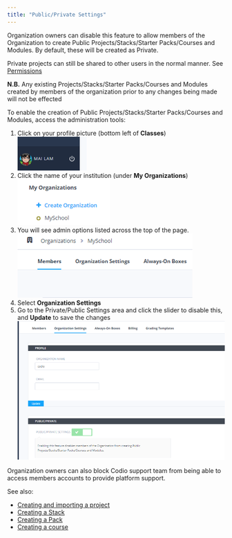 ```yaml
---
title: "Public/Private Settings"
---
```


Organization owners can disable this feature to allow members of the Organization to create Public Projects/Stacks/Starter Packs/Courses and Modules. By default, these will be created as Private.


Private projects can still be shared to other users in the normal manner. See [Permissions](/ide/customization/permissions/)


**N.B.** Any existing Projects/Stacks/Starter Packs/Courses and Modules created by members of the organization prior to any changes being made will not be effected

To enable the creation of Public Projects/Stacks/Starter Packs/Courses and Modules, access the administration tools:

1. Click on your profile picture (bottom left of **Classes**)
![authtoken](/img/class_administration/profilepic.png)
1. Click the name of your institution (under **My Organizations**)
![authtoken](/img/class_administration/addteachers/myschoolorg.png)
1. You will see admin options listed across the top of the page.
![authtoken](/img/manage_organization/memberstab.png)
1. Select **Organization Settings**
1. Go to the Private/Public Settings area and click the slider to disable this, and **Update** to save the changes
![authtoken](/img/manage_organization/public_private.png)

Organization owners can also block Codio support team from being able to access members accounts to provide platform support.

See also:

- [Creating and importing a project](/project/creating/)
- [Creating a Stack](/project/stacks/new/)
- [Creating a Pack](/project/packs/create/)
- [Creating a course](/courses/manage/course-create)